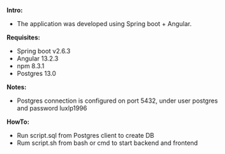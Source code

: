 **Intro:**
- The application was developed using Spring boot + Angular.

**Requisites:**

- Spring boot v2.6.3
- Angular 13.2.3
- npm 8.3.1
- Postgres 13.0

**Notes:**
- Postgres connection is configured on port 5432, under user postgres and password luxlp1996

**HowTo:**
- Run script.sql from Postgres client to create DB
- Rum script.sh from bash or cmd to start backend and frontend